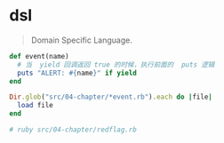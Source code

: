 # dsl
> Domain Specific Language.


```rb
def event(name)
  # 当  yield 回调返回 true 的时候，执行前面的  puts 逻辑
  puts "ALERT: #{name}" if yield
end

Dir.glob("src/04-chapter/*event.rb").each do |file|
  load file
end

# ruby src/04-chapter/redflag.rb 
```